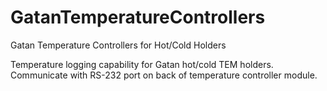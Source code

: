 # GatanTemperatureControllers
Gatan Temperature Controllers for Hot/Cold Holders

Temperature logging capability for Gatan hot/cold TEM holders. Communicate with RS-232 port on back of temperature controller module.
